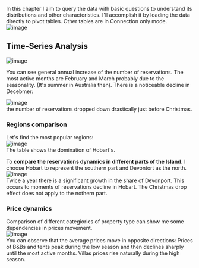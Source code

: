 In this chapter I aim to query the data with basic questions to understand its distributions and other characteristics. I'll accomplish it by loading the data directly to pivot tables. Other tables are in Connection only mode.   
![image](https://github.com/jakubgrunwald/Inside-Airbnb-Data-Analysis-in-Excel-PQ/assets/159199366/4dd94025-4578-42c7-982f-173a4cc19056)  

## Time-Series Analysis

  ![image](https://github.com/jakubgrunwald/Inside-Airbnb-Data-Analysis-in-Excel-PQ/assets/159199366/fdad2e42-4190-4d76-ad90-94de090ef0df)  
  
You can see general annual increase of the number of reservations. The most active months are February and March probably due to the seasonality. (It's summer in Australia then). There is a noticeable decline in Decebmer:  

![image](https://github.com/jakubgrunwald/Inside-Airbnb-Data-Analysis-in-Excel-PQ/assets/159199366/14fcd4a3-d0dc-4334-9d84-fbf9f41cfe12)  
the number of reservations dropped down drastically just before Christmas.   

### Regions comparison
Let's find the most popular regions:  
![image](https://github.com/jakubgrunwald/Inside-Airbnb-Data-Analysis-in-Excel-PQ/assets/159199366/2ed34c40-292d-4eb3-bc32-90ddce07c836)  
The table shows the domination of Hobart's.  

To **compare the reservations dynamics in different parts of the Island.** I choose Hobart to represent the southern part and Devontort as the north.
![image](https://github.com/jakubgrunwald/Inside-Airbnb-Data-Analysis-in-Excel-PQ/assets/159199366/2a0ab51c-e853-4d61-ac3f-5206e9ab31e2)  
Twice a year there is a significant growth in the share of Devonport. This occurs to moments of reservations decline in Hobart. The Christmas drop effect does not apply to the nothern part.  

### Price dynamics  
Comparison of different categiories of property type can show me some dependencies in prices movement.  
![image](https://github.com/jakubgrunwald/Inside-Airbnb-Data-Analysis-in-Excel-PQ/assets/159199366/89a1a693-c82c-4c17-9299-2d5ecfa4e570)  
You can observe that the average prices move in opposite directions: Prices of B&Bs and tents peak during the low season and then declines sharply until the most active months. Villas prices rise naturally during the high season.

















